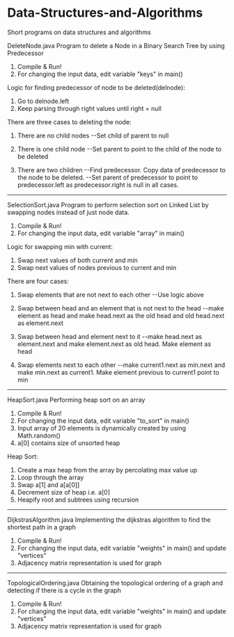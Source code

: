# Data-Structures-and-Algorithms
Short programs on data structures and algorithms

DeleteNode.java
Program to delete a Node in a Binary Search Tree by using Predecessor

1. Compile & Run!
2. For changing the input data, edit variable "keys" in main()

Logic for finding predecessor of node to be deleted(delnode):
1. Go to delnode.left
2. Keep parsing through right values until right = null

There are three cases to deleting the node:
1. There are no child nodes
--Set child of parent to null

2. There is one child node
--Set parent to point to the child of the node to be deleted 

3. There are two children
--Find predecessor. Copy data of predecessor to the node to be deleted.
--Set parent of predecessor to point to predecessor.left as predecessor.right is null in all cases.

_____________________________________________________________________________________________________________________________

SelectionSort.java
Program to perform selection sort on Linked List by swapping nodes instead of just node data.

1. Compile & Run!
2. For changing the input data, edit variable "array" in main()

Logic for swapping min with current:
1. Swap next values of both current and min
2. Swap next values of nodes previous to current and min

There are four cases:
1. Swap elements that are not next to each other
--Use logic above

2. Swap between head and an element that is not next to the head
--make element as head and make head.next as the old head and old head.next as element.next

3. Swap between head and element next to it
--make head.next as element.next and make element.next as old head. Make element as head

4. Swap elements next to each other
--make current1.next as min.next and make min.next as current1. Make element previous to current1 point to min 

__________________________________________________________________________________________________________________________________

HeapSort.java
Performing heap sort on an array

1. Compile & Run!
2. For changing the input data, edit variable "to_sort" in main()
3. Input array of 20 elements is dynamically created by using Math.random()
4. a[0] contains size of unsorted heap

Heap Sort:
1. Create a max heap from the array by percolating max value up
2. Loop through the array
3. Swap a[1] and a[a[0]]
4. Decrement size of heap i.e. a[0]
5. Heapify root and subtrees using recursion

__________________________________________________________________________________________________________________________________

DijkstrasAlgorithm.java
Implementing the dijkstras algorithm to find the shortest path in a graph

1. Compile & Run!
2. For changing the input data, edit variable "weights" in main() and update "vertices"
3. Adjacency matrix representation is used for graph

__________________________________________________________________________________________________________________________________

TopologicalOrdering.java
Obtaining the topological ordering of a graph and detecting if there is a cycle in the graph

1. Compile & Run!
2. For changing the input data, edit variable "weights" in main() and update "vertices"
3. Adjacency matrix representation is used for graph
